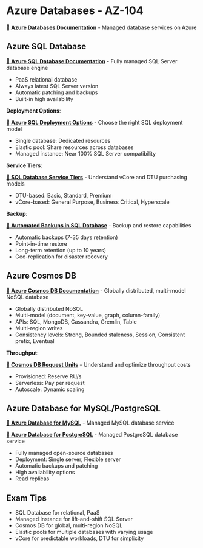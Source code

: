 # Azure Databases - AZ-104

**[📖 Azure Databases Documentation](https://learn.microsoft.com/en-us/azure/?product=databases)** - Managed database services on Azure

## Azure SQL Database

**[📖 Azure SQL Database Documentation](https://learn.microsoft.com/en-us/azure/azure-sql/database/)** - Fully managed SQL Server database engine
- PaaS relational database
- Always latest SQL Server version
- Automatic patching and backups
- Built-in high availability

**Deployment Options**:

**[📖 Azure SQL Deployment Options](https://learn.microsoft.com/en-us/azure/azure-sql/azure-sql-iaas-vs-paas-what-is-overview)** - Choose the right SQL deployment model

- Single database: Dedicated resources
- Elastic pool: Share resources across databases
- Managed instance: Near 100% SQL Server compatibility

**Service Tiers**:

**[📖 SQL Database Service Tiers](https://learn.microsoft.com/en-us/azure/azure-sql/database/service-tiers-general-purpose-business-critical)** - Understand vCore and DTU purchasing models

- DTU-based: Basic, Standard, Premium
- vCore-based: General Purpose, Business Critical, Hyperscale

**Backup**:

**[📖 Automated Backups in SQL Database](https://learn.microsoft.com/en-us/azure/azure-sql/database/automated-backups-overview)** - Backup and restore capabilities

- Automatic backups (7-35 days retention)
- Point-in-time restore
- Long-term retention (up to 10 years)
- Geo-replication for disaster recovery

## Azure Cosmos DB

**[📖 Azure Cosmos DB Documentation](https://learn.microsoft.com/en-us/azure/cosmos-db/)** - Globally distributed, multi-model NoSQL database

- Globally distributed NoSQL
- Multi-model (document, key-value, graph, column-family)
- APIs: SQL, MongoDB, Cassandra, Gremlin, Table
- Multi-region writes
- Consistency levels: Strong, Bounded staleness, Session, Consistent prefix, Eventual

**Throughput**:

**[📖 Cosmos DB Request Units](https://learn.microsoft.com/en-us/azure/cosmos-db/request-units)** - Understand and optimize throughput costs

- Provisioned: Reserve RU/s
- Serverless: Pay per request
- Autoscale: Dynamic scaling

## Azure Database for MySQL/PostgreSQL

**[📖 Azure Database for MySQL](https://learn.microsoft.com/en-us/azure/mysql/)** - Managed MySQL database service

**[📖 Azure Database for PostgreSQL](https://learn.microsoft.com/en-us/azure/postgresql/)** - Managed PostgreSQL database service

- Fully managed open-source databases
- Deployment: Single server, Flexible server
- Automatic backups and patching
- High availability options
- Read replicas

## Exam Tips
- SQL Database for relational, PaaS
- Managed Instance for lift-and-shift SQL Server
- Cosmos DB for global, multi-region NoSQL
- Elastic pools for multiple databases with varying usage
- vCore for predictable workloads, DTU for simplicity

